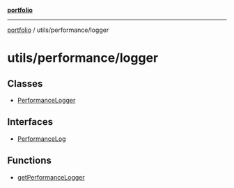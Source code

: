 [**portfolio**](../../../README.md)

***

[portfolio](../../../modules.md) / utils/performance/logger

# utils/performance/logger

## Classes

- [PerformanceLogger](classes/PerformanceLogger.md)

## Interfaces

- [PerformanceLog](interfaces/PerformanceLog.md)

## Functions

- [getPerformanceLogger](functions/getPerformanceLogger.md)
